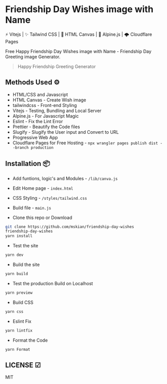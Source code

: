 # Friendship Day Wishes image with Name

⚡ Vitejs | ✨ Tailwind CSS | 📸 HTML Canvas  | 🎩 Alpine.js | 🌩 Cloudflare Pages  

Free Happy Friendship Day Wishes image with Name - Friendship Day Greeting image Generator.  

> Happy Friendship Greeting Generator  

## Methods Used ⚙

- HTML/CSS and Javascript
- HTML Canvas - Create Wish image
- tailwindcss - Front-end Styling
- Vitejs - Testing, Bundling and Local Server
- Alpine.js - For Javascript Magic
- Eslint - Fix the Lint Error
- Prettier - Beautify the Code files
- Slugify - Slugify the User input and Convert to URL
- Progressive Web App
- Cloudflare Pages for Free Hosting - `npx wrangler pages publish dist --branch production`

## Installation 📦

- Add funtions, logic's and Modules - `/lib/canva.js`
- Edit Home page - `index.html`
- CSS Styling - `/styles/tailwind.css`
- Build file - `main.js`

- Clone this repo or Download

```sh
git clone https://github.com/mskian/friendship-day-wishes
friendship-day-wishes
yarn install
```

- Test the site

```sh
yarn dev
```

- Build the site

```sh
yarn build
```

- Test the production Build on Localhost

```sh
yarn preview
```

- Build CSS

```sh
yarn css
```

- Eslint Fix

```sh
yarn lintfix
```

- Format the Code

```sh
yarn Format
```

## LICENSE ☑

MIT
